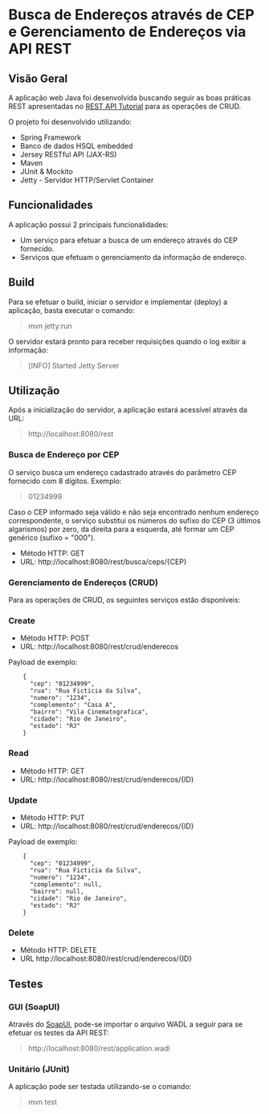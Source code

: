 # Busca de Endereços através de CEP e Gerenciamento de Endereços via API REST

## Visão Geral
A aplicação web Java foi desenvolvida buscando seguir as boas práticas REST apresentadas no [REST API Tutorial](http://www.restapitutorial.com/index.html) para as operações de CRUD.

O projeto foi desenvolvido utilizando:
* Spring Framework
* Banco de dados HSQL embedded
* Jersey RESTful API (JAX-RS)
* Maven 
* JUnit & Mockito
* Jetty - Servidor HTTP/Servlet Container

## Funcionalidades
A aplicação possui 2 principais funcionalidades:
* Um serviço para efetuar a busca de um endereço através do CEP fornecido.
* Serviços que efetuam o gerenciamento da informação de endereço.

## Build
Para se efetuar o build, iniciar o servidor e implementar (deploy) a aplicação, basta executar o comando:

> mvn jetty:run

O servidor estará pronto para receber requisições quando o log exibir a informação:

> [INFO] Started Jetty Server

## Utilização

Após a inicialização do servidor, a aplicação estará acessível através da URL:
> http://localhost:8080/rest

### Busca de Endereço por CEP

O serviço busca um endereço cadastrado através do parâmetro CEP fornecido com 8 dígitos. Exemplo:
> 01234999

Caso o CEP informado seja válido e não seja encontrado nenhum endereço correspondente, o serviço substitui os números do sufixo do CEP (3 últimos algarismos) por zero, da direita para a esquerda, até formar um CEP genérico (sufixo = "000").

* Método HTTP: GET
* URL: http://localhost:8080/rest/busca/ceps/{CEP}

### Gerenciamento de Endereços (CRUD)

Para as operações de CRUD, os seguintes serviços estão disponíveis:

### Create
* Método HTTP: POST
* URL: http://localhost:8080/rest/crud/enderecos

Payload de exemplo:

        {
          "cep": "01234999",
          "rua": "Rua Ficticia da Silva",
          "numero": "1234",
          "complemento": "Casa A",
          "bairro": "Vila Cinematografica",
          "cidade": "Rio de Janeiro",
          "estado": "RJ"
        }

### Read
* Método HTTP: GET
* URL: http://localhost:8080/rest/crud/enderecos/{ID}

### Update
* Método HTTP: PUT
* URL: http://localhost:8080/rest/crud/enderecos/{ID}

Payload de exemplo:

        {
          "cep": "01234999",
          "rua": "Rua Ficticia da Silva",
          "numero": "1234",
          "complemento": null,
          "bairro": null,
          "cidade": "Rio de Janeiro",
          "estado": "RJ"
        }

### Delete
* Método HTTP: DELETE
* URL http://localhost:8080/rest/crud/enderecos/{ID}

## Testes
### GUI (SoapUI)
Através do [SoapUI](http://www.soapui.org/downloads/soapui/open-source.html), pode-se importar o arquivo WADL a seguir para se efetuar os testes da API REST:
> http://localhost:8080/rest/application.wadl

### Unitário (JUnit)
A aplicação pode ser testada utilizando-se o comando:
> mvn test
